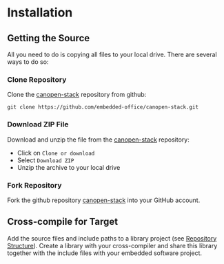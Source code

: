 # Installation

## Getting the Source

All you need to do is copying all files to your local drive. There are several ways to do so:

### Clone Repository

Clone the [canopen-stack](https://github.com/embedded-office/canopen-stack) repository from github:

```
git clone https://github.com/embedded-office/canopen-stack.git
```

### Download ZIP File

Download and unzip the file from the [canopen-stack](https://github.com/embedded-office/canopen-stack) repository:

- Click on `Clone or download`
- Select `Download ZIP`
- Unzip the archive to your local drive

### Fork Repository

Fork the github repository [canopen-stack](https://github.com/embedded-office/canopen-stack) into your GitHub account.

## Cross-compile for Target

Add the source files and include paths to a library project (see [Repository Structure](/start/structure)). Create a library with your cross-compiler and share this library together with the include files with your embedded software project.
